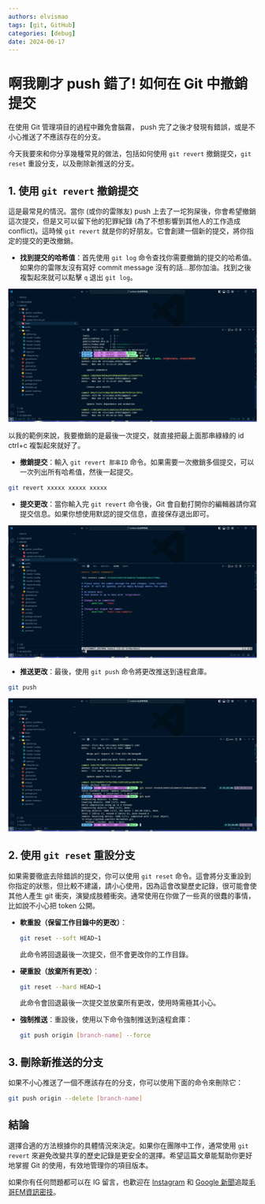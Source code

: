 ```yaml
---
authors: elvismao
tags: [git, GitHub]
categories: [debug]
date: 2024-06-17
---
```


# 啊我剛才 push 錯了! 如何在 Git 中撤銷提交

在使用 Git 管理項目的過程中難免會腦霧， push 完了之後才發現有錯誤，或是不小心推送了不應該存在的分支。

今天我要來和你分享幾種常見的做法，包括如何使用 `git revert` 撤銷提交，`git reset` 重設分支，以及刪除新推送的分支。

<!--more-->

## 1. 使用 `git revert` 撤銷提交

這是最常見的情況。當你 (或你的雷隊友) push 上去了一坨狗屎後，你會希望撤銷這次提交，但是又可以留下他的犯罪紀錄 (為了不想影響到其他人的工作造成 conflict)。這時候 `git revert` 就是你的好朋友。它會創建一個新的提交，將你指定的提交的更改撤銷。

- **找到提交的哈希值**：首先使用 `git log` 命令查找你需要撤銷的提交的哈希值。如果你的雷隊友沒有寫好 commit message 沒有的話...那你加油。找到之後複製起來就可以點擊 `q` 退出 `git log`。

![git log](log.webp)

以我的範例來說，我要撤銷的是最後一次提交，就直接把最上面那串綠綠的 id ctrl+c 複製起來就好了。

- **撤銷提交**：輸入 `git revert 那串ID` 命令。如果需要一次撤銷多個提交，可以一次列出所有哈希值，然後一起提交。

```bash
git revert xxxxx xxxxx xxxxx
```

- **提交更改**：當你輸入完 `git revert` 命令後，Git 會自動打開你的編輯器請你寫提交信息。如果你想使用默認的提交信息，直接保存退出即可。

![提交訊息](vim.webp)

- **推送更改**：最後，使用 `git push` 命令將更改推送到遠程倉庫。

```bash
git push
```

![推走](push.webp)

## 2. 使用 `git reset` 重設分支

如果需要徹底去除錯誤的提交，你可以使用 `git reset` 命令。這會將分支重設到你指定的狀態，但比較不建議，請小心使用，因為這會改變歷史記錄，很可能會使其他人產生 git 衝突，演變成肢體衝突。通常使用在你做了一些真的很蠢的事情，比如說不小心把 token 公開。

- **軟重設（保留工作目錄中的更改）**：

  ```bash
  git reset --soft HEAD~1
  ```

  此命令將回退最後一次提交，但不會更改你的工作目錄。

- **硬重設（放棄所有更改）**：

  ```bash
  git reset --hard HEAD~1
  ```

  此命令會回退最後一次提交並放棄所有更改，使用時需極其小心。

- **強制推送**：重設後，使用以下命令強制推送到遠程倉庫：
  ```bash
  git push origin [branch-name] --force
  ```

## 3. 刪除新推送的分支

如果不小心推送了一個不應該存在的分支，你可以使用下面的命令來刪除它：

```bash
git push origin --delete [branch-name]
```

## 結論

選擇合適的方法根據你的具體情況來決定。如果你在團隊中工作，通常使用 `git revert` 來避免改變共享的歷史記錄是更安全的選擇。希望這篇文章能幫助你更好地掌握 Git 的使用，有效地管理你的項目版本。

如果你有任何問題都可以在 IG 留言，也歡迎在 [Instagram](https://www.instagram.com/emtech.cc) 和 [Google 新聞](https://news.google.com/publications/CAAqBwgKMKXLvgswsubVAw?ceid=TW:zh-Hant&oc=3)追蹤[毛哥EM資訊密技](https://emtech.cc/)。
